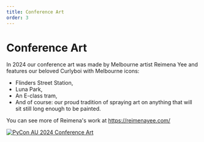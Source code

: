 ```yaml
---
title: Conference Art
order: 3
---
```


# Conference Art

In 2024 our conference art was made by Melbourne artist Reimena Yee and features our beloved Curlyboi with Melbourne icons:

- Flinders Street Station,
- Luna Park,
- An E-class tram,
- And of course: our proud tradition of spraying art on anything that will sit still long enough to be painted.

You can see more of Reimena's work at https://reimenayee.com/

[![PyCon AU 2024 Conference Art](/media/grafittiboi.png)](/media/grafittiboi.png)
